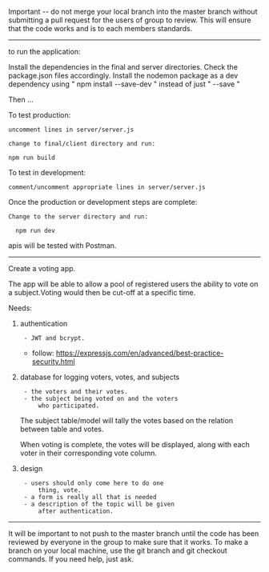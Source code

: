 Important --  do not merge your local branch into the master
branch without submitting a pull request for the users of 
group to review. This will ensure that the code works and
is to each members standards.

-----------------------------------------------------------


to run the application:

  Install the dependencies in the final and server 
  directories. Check the package.json files
  accordingly. Install the nodemon package as a 
  dev dependency using " npm install --save-dev "
  instead of just " --save "

  Then ...

  To test production:

    uncomment lines in server/server.js

    change to final/client directory and run:
    
    npm run build

  To test in development:

    comment/uncomment appropriate lines in server/server.js
    

  Once the production or development steps are complete:

    Change to the server directory and run:
  
      npm run dev


apis will be tested with Postman.

-----------------------------------------------------------

Create a voting app.

The app will be able to allow a pool of registered 
users the ability to vote on a subject.Voting would 
then be cut-off at a specific time.

Needs: 

1) authentication
	
		- JWT and bcrypt.
    - follow: https://expressjs.com/en/advanced/best-practice-security.html


2) database for logging voters, votes, and subjects

		- the voters and their votes.
		- the subject being voted on and the voters 
			who participated.
		
	The subject table/model will tally the votes 
	based on the relation between table 
	and votes.

	When voting is complete, the votes will be 
	displayed, along with each voter in their
	corresponding vote column.


3) design
	
		- users should only come here to do one 
			thing, vote.
		- a form is really all that is needed
		- a description of the topic will be given
			after authentication.

-----------------------------------------------------------

It will be important to not push to the master branch until 
the code has been reviewed by everyone in the group to make 
sure that it works. To make a branch on your local machine, 
use the git branch and git checkout commands. If you need 
help, just ask.